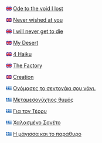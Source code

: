 
<img src='icons/GB.png?raw=true' width='15' height='10'> [Ode to the void I lost](en/ode_to_the_void_i_lost.md)  

<img src='icons/GB.png?raw=true' width='15' height='10'> [Never wished at you](en/Never_wished_at_you.md)  

<img src='icons/GB.png?raw=true' width='15' height='10'> [I will never get to die](en/I_will_never_get_to_die.md)  

<img src='icons/GB.png?raw=true' width='15' height='10'> [My Desert](en/my_desert.md)  

<img src='icons/GB.png?raw=true' width='15' height='10'> [4 Haiku](en/4_haiku.md)  

<img src='icons/GB.png?raw=true' width='15' height='10'> [The Factory](en/the_factory.md)  

<img src='icons/GB.png?raw=true' width='15' height='10'> [Creation](en/creation.md)  

<img src='icons/GR.png?raw=true' width='15' height='10'> [Ονόμασες το σεντονάκι σου νάνι.](gr/nani.md)  

<img src='icons/GR.png?raw=true' width='15' height='10'> [Μεταμεσονύχτιος θυμός](gr/angry-midnight-rant.md)  

<img src='icons/GR.png?raw=true' width='15' height='10'> [Για τον Τέρρυ](gr/for_Terry.md)  

<img src='icons/GR.png?raw=true' width='15' height='10'> [Χαλασμένο Σονέτο](gr/crappy-sonnet.md)  

<img src='icons/GR.png?raw=true' width='15' height='10'> [Η μάγισσα και το παράθυρο](gr/the-witch-and-the-window.md)  